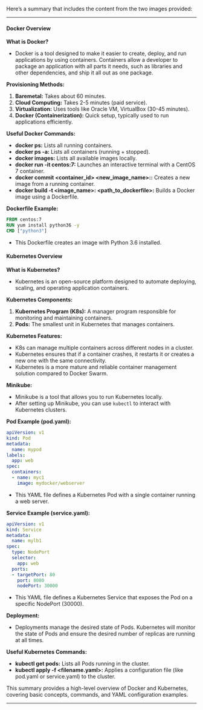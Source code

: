 Here’s a summary that includes the content from the two images provided:

---

#### Docker Overview

**What is Docker?**
- Docker is a tool designed to make it easier to create, deploy, and run applications by using containers. Containers allow a developer to package an application with all parts it needs, such as libraries and other dependencies, and ship it all out as one package.

**Provisioning Methods:**
1. **Baremetal:** Takes about 60 minutes.
2. **Cloud Computing:** Takes 2-5 minutes (paid service).
3. **Virtualization:** Uses tools like Oracle VM, VirtualBox (30-45 minutes).
4. **Docker (Containerization):** Quick setup, typically used to run applications efficiently.

**Useful Docker Commands:**
- **docker ps:** Lists all running containers.
- **docker ps -a:** Lists all containers (running + stopped).
- **docker images:** Lists all available images locally.
- **docker run -it centos:7:** Launches an interactive terminal with a CentOS 7 container.
- **docker commit <container_id> <new_image_name>:<version>:** Creates a new image from a running container.
- **docker build -t <image_name>:<version> <path_to_dockerfile>:** Builds a Docker image using a Dockerfile.

**Dockerfile Example:**
```Dockerfile
FROM centos:7
RUN yum install python36 -y
CMD ["python3"]
```
- This Dockerfile creates an image with Python 3.6 installed.

#### Kubernetes Overview

**What is Kubernetes?**
- Kubernetes is an open-source platform designed to automate deploying, scaling, and operating application containers.

**Kubernetes Components:**
1. **Kubernetes Program (K8s):** A manager program responsible for monitoring and maintaining containers.
2. **Pods:** The smallest unit in Kubernetes that manages containers.

**Kubernetes Features:**
- K8s can manage multiple containers across different nodes in a cluster.
- Kubernetes ensures that if a container crashes, it restarts it or creates a new one with the same connectivity.
- Kubernetes is a more mature and reliable container management solution compared to Docker Swarm.

**Minikube:**
- Minikube is a tool that allows you to run Kubernetes locally.
- After setting up Minikube, you can use `kubectl` to interact with Kubernetes clusters.

**Pod Example (pod.yaml):**
```yaml
apiVersion: v1
kind: Pod
metadata:
  name: mypod
labels:
  app: web
spec:
  containers:
  - name: myc1
    image: mydocker/webserver
```
- This YAML file defines a Kubernetes Pod with a single container running a web server.

**Service Example (service.yaml):**
```yaml
apiVersion: v1
kind: Service
metadata:
  name: mylb1
spec:
  type: NodePort
  selector:
    app: web
  ports:
  - targetPort: 80
    port: 8080
    nodePort: 30000
```
- This YAML file defines a Kubernetes Service that exposes the Pod on a specific NodePort (30000).

**Deployment:**
- Deployments manage the desired state of Pods. Kubernetes will monitor the state of Pods and ensure the desired number of replicas are running at all times.

**Useful Kubernetes Commands:**
- **kubectl get pods:** Lists all Pods running in the cluster.
- **kubectl apply -f <filename.yaml>:** Applies a configuration file (like pod.yaml or service.yaml) to the cluster.

This summary provides a high-level overview of Docker and Kubernetes, covering basic concepts, commands, and YAML configuration examples.

---

